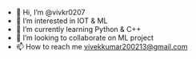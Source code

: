 - 👋 Hi, I’m @vivkr0207
- 👀 I’m interested in IOT & ML
- 🌱 I’m currently learning Python & C++
- 💞️ I’m looking to collaborate on ML project
- 📫 How to reach me vivekkumar200213@gmail.com

<!---
vivkr0207/vivkr0207 is a ✨ special ✨ repository because its `README.md` (this file) appears on your GitHub profile.
You can click the Preview link to take a look at your changes.
--->
